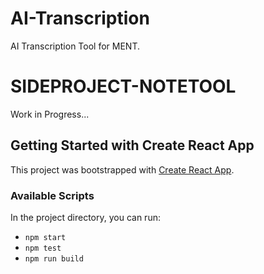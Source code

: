 # AI-Transcription
AI Transcription Tool for MENT.

# SIDEPROJECT-NOTETOOL
Work in Progress...

## Getting Started with Create React App

This project was bootstrapped with [Create React App](https://github.com/facebook/create-react-app).

### Available Scripts

In the project directory, you can run:

- `npm start`
- `npm test`
- `npm run build`
